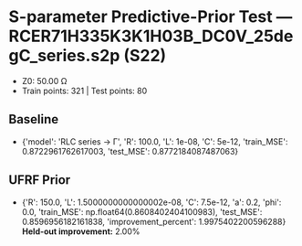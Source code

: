 # S-parameter Predictive-Prior Test — RCER71H335K3K1H03B_DC0V_25degC_series.s2p (S22)
- Z0: 50.00 Ω
- Train points: 321  |  Test points: 80

## Baseline
- {'model': 'RLC series -> Γ', 'R': 100.0, 'L': 1e-08, 'C': 5e-12, 'train_MSE': 0.8722961762617003, 'test_MSE': 0.8772184087487063}

## UFRF Prior
- {'R': 150.0, 'L': 1.5000000000000002e-08, 'C': 7.5e-12, 'a': 0.2, 'phi': 0.0, 'train_MSE': np.float64(0.8608402404100983), 'test_MSE': 0.8596956182161838, 'improvement_percent': 1.9975402200596288}
**Held-out improvement:** 2.00%